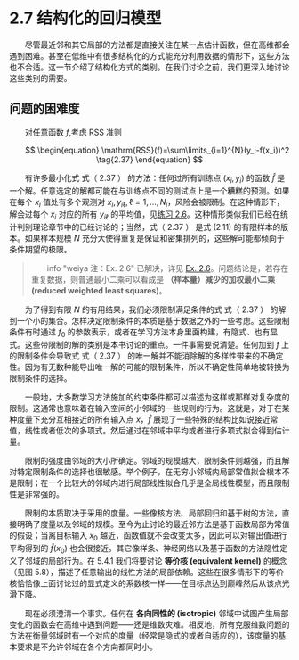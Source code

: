 # 2.7 结构化的回归模型

<style>p{text-indent:2em;2}</style>

尽管最近邻和其它局部的方法都是直接关注在某一点估计函数，但在高维都会遇到困难。甚至在低维中有很多结构化的方式能充分利用数据的情形下，这些方法也不合适。这一节介绍了结构化方式的类别。在我们讨论之前，我们更深入地讨论这些类别的需要。

## 问题的困难度

对任意函数 $f$,考虑 RSS 准则


$$
\begin{equation}
\mathrm{RSS}(f)=\sum\limits_{i=1}^{N}(y_i-f(x_i))^2
\tag{2.37}
\end{equation}
$$

有许多最小化式 式（ 2.37 ） 的方法：任何过所有训练点 $(x_i,y_i)$ 的函数 $\hat{f}$ 是一个解。任意选定的解都可能在与训练点不同的测试点上是一个糟糕的预测。如果在每个 $x_i$ 值处有多个观测对 $x_i,y_{i\ell},\ell =1,\ldots,N_i$，风险会被限制。在这种情形下，解会过每个 $x_i$ 对应的所有 $y_{i\ell}$ 的平均值，见[练习 2.6](https://github.com/szcf-weiya/ESL-CN/issues/161)。这种情形类似我们已经在统计判别理论章节中的已经讨论的；当然，式（ 2.37 ） 是式 (2.11) 的有限样本的版本。如果样本规模 $N$ 充分大使得重复是保证和密集排列的，这些解可能都倾向于条件期望的极限。

> info "weiya 注：Ex. 2.6"
    已解决，详见 [Ex. 2.6](https://github.com/szcf-weiya/ESL-CN/issues/161)。问题结论是，若存在重复数据，则普通最小二乘可以看成是 **（样本量）减少的加权最小二乘 (reduced weighted least squares)**。

为了得到有限 $N$ 的有用结果，我们必须限制满足条件的式 式（ 2.37 ） 的解到一个小的集合。怎样决定限制条件的本质是基于数据之外的一些考虑。这些限制条件有时通过 $f_0$ 的参数表示，或者在学习方法本身里面构建，有隐式、也有显式。这些带限制的解的类别是本书讨论的重点。一件事需要说清楚。任何加到 $f$ 上的限制条件会导致式 式（ 2.37 ） 的唯一解并不能消除解的多样性带来的不确定性。因为有无数种能导出唯一解的可能的限制条件，所以不确定性简单地被转换为限制条件的选择。

一般地，大多数学习方法施加的约束条件都可以描述为这样或那样对复杂度的限制。这通常也意味着在输入空间的小邻域的一些规则的行为。这就是，对于在某种度量下充分互相接近的所有输入点 $x$，$\hat{f}$ 展现了一些特殊的结构比如说接近常值，线性或者低次的多项式。然后通过在邻域中平均或者进行多项式拟合得到估计量。

限制的强度由邻域的大小所确定。邻域的规模越大，限制条件则越强，而且解对特定限制条件的选择也很敏感。举个例子，在无穷小邻域内局部常值拟合根本不是限制；在一个比较大的邻域内进行局部线性拟合几乎是全局线性模型，而且限制性是非常强的。

限制的本质取决于采用的度量。一些像核方法、局部回归和基于树的方法，直接明确了度量以及邻域的规模。至今为止讨论的最近邻方法是基于函数局部为常值的假设；当离目标输入 $x_0$ 越近，函数值就不会改变太多，因此可以对输出值进行平均得到的 $\hat{f}(x_0)$ 也会很接近。其它像样条、神经网络以及基于函数的方法隐性定义了邻域的局部行为。在 5.4.1 我们将要讨论 **等价核 (equivalent kernel)** 的概念（见图 5.8），描述了任意输出的线性方法的局部依赖。这些在很多情形下的等价核恰恰像上面讨论过的显式定义的系数核一样——在目标点达到巅峰然后从该点光滑下降。

现在必须澄清一个事实。任何在 **各向同性的 (isotropic)** 邻域中试图产生局部变化的函数会在高维中遇到问题——还是维数灾难。相反地，所有克服维数问题的方法在衡量邻域时有一个对应的度量（经常是隐式的或者自适应的），该度量的基本要求是不允许邻域在各个方向都同时小。
